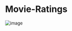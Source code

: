 # Movie-Ratings
![image]([https://yt3.googleusercontent.com/y1TY4LGFlor9KEoAOKrWwvM2nYXca8g5CUP5iMJoqP_TRvEhgtRhN3zermC5UWiF93XZoR0E=s900-c-k-c0x00ffffff-no-rj](https://cds.nyu.edu/wp-content/uploads/2023/11/cropped-cds-logo-white-1.png))

